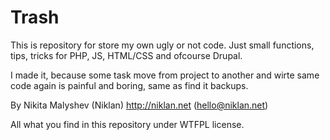 # Trash

This is repository for store my own ugly or not code. Just small functions, tips, tricks for PHP, JS, HTML/CSS and ofcourse Drupal.

I made it, because some task move from project to another and wirte same code again is painful and boring, same as find it backups. 


By Nikita Malyshev (Niklan)
http://niklan.net (hello@niklan.net)

All what you find in this repository under WTFPL license.
